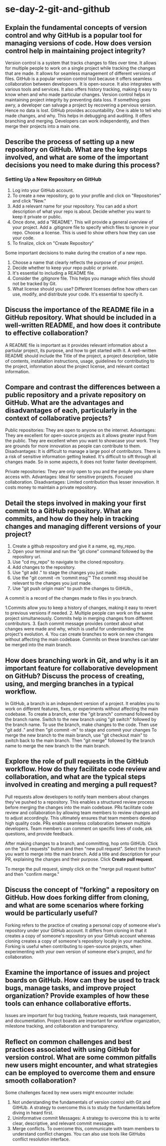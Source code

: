 # se-day-2-git-and-github
## Explain the fundamental concepts of version control and why GitHub is a popular tool for managing versions of code. How does version control help in maintaining project integrity?
Version control is a system that tracks changes to files over time. It allows for multiple people to work on a single project while tracking the changes that are made. It allows for seamless management of different versions of files. GitHub is a popular version control tool because it offers seamless collaboration between developoers. It is open-source. It also integrates with various tools and services. It also offers history tracking, making it easy to know when and who made particular changes. Version control helps in maintaining project integrity by preventing data loss. If something goes awry, a developer can salvage a project by recovering a pervious version. Hence no data is lost. GitHub provides accountability. One is able to tell who made changes, and why. This helps in debugging and auditing. It offers branching and merging. Developers can work independently, and then merge their projects into a main one.

## Describe the process of setting up a new repository on GitHub. What are the key steps involved, and what are some of the important decisions you need to make during this process?
### Setting Up a New Repository on GitHub

1. Log into your GitHub account.
2. To create a new repository, go to your profile and click on "Repositories" and click "New."
3. Add a relevant name for your repository. You can add a short description of what your repo is about. Decide whether you want to keep it private or public.
4. Once done, add a "README". This will provide a general overview of your project. Add a .gitignore file to specify which files to ignore in your repo. Choose a license. This is used to show others how they can use your code.
5. To finalize, click on "Create Repository"

Some important decisions to make during the creation of a new repo.

1. Choose a name that clearly reflects the purpose of your project.
2. Decide whether to keep your repo public or private.
3. It's essential to including a README file. 
4. Consider the .gitignore file. This helps you manage which files should not be tracked by Git.
5. What license should you use? Different licenses define how others can use, modify, and distribute your code. It's essential to specify it.

## Discuss the importance of the README file in a GitHub repository. What should be included in a well-written README, and how does it contribute to effective collaboration?
A README file is important as it provides relevant information about a partiular project, its purpose, and how to get started with it. A well-written README should include the Title of the project, a project description, table of contents, installation instructions, usage, guidelines for contributing to the project, information about the project license, and relevant contact information.

## Compare and contrast the differences between a public repository and a private repository on GitHub. What are the advantages and disadvantages of each, particularly in the context of collaborative projects?
Public repositories: They are open to anyone on the internet.
Advantages: They are excellent for open-source projects as it allows greater input from the public.
They are excellent when you want to showcase your work.
They are grounds for more innovation as people can contribute to them.
Disadvantages: It is difficult to manage a large pool of contributors.
There is a risk of sensitive information getting leaked.
It's difficult to sift through all changes made. So in some aspects, it does not foster faster development.

Private repositories: They are only open to you and the people you share access with.
Advantages: Ideal for sensitive projects.
Focused collaboration.
Disadvantages: Limited contribution thus lesser innovation.
It costs money to maintain a private repository.

## Detail the steps involved in making your first commit to a GitHub repository. What are commits, and how do they help in tracking changes and managing different versions of your project?

1. Create a github respository and give it a name, eg, my_repo.
2. Open your terminal and run the "git clone" command followed by the repository url.
3. Use "cd my_repo" to navigate to the cloned repository.
4. Add changes to the repository.
5. Use "git add ." to stage the changes you just made.
6. Use the "git commit -m 'commit msg'" The commit msg should be relevant to the changes you just made.
7. Use "git push origin main" to push the changes to GitHUb.,

A commit is a record of the changes made to files in you branch.

1.Commits allow you to keep a history of changes, making it easy to revert to previous versions if needed.
2. Multiple people can work on the same project simultaneously. Commits help in merging changes from different contributors.
3. Each commit message provides context about what changes were made and why, which is useful for understanding the project's evolution.
4. You can create branches to work on new changes without affecting the main codebase. Commits on these branches can later be merged into the main branch.

## How does branching work in Git, and why is it an important feature for collaborative development on GitHub? Discuss the process of creating, using, and merging branches in a typical workflow.
In GitHub, a branch is an independent version of a project. It enables you to work on different features, fixes, or experiments without affecting the main codebase.
To create a branch, enter the "git branch" command followed by the branch name. Switch to the new branch using "git switch" followed by the branch name.
To use the branch, make changes to the code. Then use "git add ." and then "git commit -m" to stage and commit your changes
To merge the new branch to the main branch, use "git checkout main" to switch back to the main branch. Then "git merge" followed by the branch name to merge the new branch to the main branch.

## Explore the role of pull requests in the GitHub workflow. How do they facilitate code review and collaboration, and what are the typical steps involved in creating and merging a pull request?
Pull requests allow developers to notify team members about changes they've pushed to a repository. This enables a structured review process before merging the changes into the main codebase.
PRs facilitate code review and collaboration by allowing team members to review changes and to adjust accordingly. This ultimately ensures that team members develop high quality code.
PRs enable seamless collaboration between multiple developers. Team members can comment on specific lines of code, ask questions, and provide feedback.

After making changes to a branch, and committing, hop onto GitHUb.
Click on the "pull requests" button and then "new pull request".
Select the branch you want to merge into the main branch.
Add a title and description for your PR, explaining the changes and their purpose.
Click **Create pull request**.

To merge the pull request, simply click on the "merge pull request button" and then "confirm merge."

## Discuss the concept of "forking" a repository on GitHub. How does forking differ from cloning, and what are some scenarios where forking would be particularly useful?
Forking refers to the practice of creating a personal copy of someone else's repository under your GitHub account. It differs from cloning in that it creates a copy of someone's repository on your GitHub account whereas cloning creates a copy of someone's repository locally in your machine.
Forking is useful when contributing to open-source projects, when experimenting with your own version of someone else's project, and for collaboration.

## Examine the importance of issues and project boards on GitHub. How can they be used to track bugs, manage tasks, and improve project organization? Provide examples of how these tools can enhance collaborative efforts.
Issues are important for bug tracking, feature requests, task management, and documentation.
Project boards are important for workflow organization, milestone tracking, and collaboration and transparency.


## Reflect on common challenges and best practices associated with using GitHub for version control. What are some common pitfalls new users might encounter, and what strategies can be employed to overcome them and ensure smooth collaboration?
Some challenges faced by new users might encounter include:
1. Not understanding the fundamentals of version control with Git and GitHUb. A strategy to overcome this is to study the fundamentals before diving in heard first.
2. Uninformative commit Messages: A strategy to overcome this is to write clear, descriptive, and relevant commit messages.
3. Merge conflicts. To overcome this, communicate with team members to understand conflict changes. You can also use tools like GitHubs conflict resolution interface.
